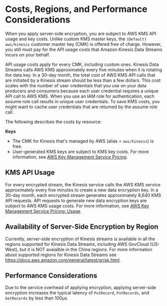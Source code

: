 # Costs, Regions, and Performance Considerations<a name="costs-performance"></a>

When you apply server\-side encryption, you are subject to AWS KMS API usage and key costs\. Unlike custom KMS master keys, the `(Default) aws/kinesis` customer master key \(CMK\) is offered free of charge\. However, you still must pay for the API usage costs that Amazon Kinesis Data Streams incurs on your behalf\.

API usage costs apply for every CMK, including custom ones\. Kinesis Data Streams calls AWS KMS approximately every five minutes when it is rotating the data key\. In a 30\-day month, the total cost of AWS KMS API calls that are initiated by a Kinesis stream should be less than a few dollars\. This cost scales with the number of user credentials that you use on your data producers and consumers because each user credential requires a unique API call to AWS KMS\. When you use an IAM role for authentication, each assume role call results in unique user credentials\. To save KMS costs, you might want to cache user credentials that are returned by the assume role call\. 

The following describes the costs by resource:

**Keys**
+ The CMK for Kinesis that's managed by AWS \(alias = `aws/kinesis`\) is free\.
+ User\-generated KMS keys are subject to KMS key costs\. For more information, see [AWS Key Management Service Pricing](http://aws.amazon.com/kms/pricing/#Keys)\.

## KMS API Usage<a name="api-usage"></a>

For every encrypted stream, the Kinesis service calls the AWS KMS service approximately every five minutes to create a new data encryption key\. In a 30\-day month, each encrypted stream generates approximately 8,640 KMS API requests\. API requests to generate new data encryption keys are subject to AWS KMS usage costs\. For more information, see [AWS Key Management Service Pricing: Usage](http://aws.amazon.com/kms/pricing/#Usage)\.

## Availability of Server\-Side Encryption by Region<a name="sse-regions"></a>

Currently, server\-side encryption of Kinesis streams is available in all the regions supported for Kinesis Data Streams, including AWS GovCloud \(US\-West\), but it is NOT avaialble in the China regions\. For more information about supported regions for Kinesis Data Streams see [https://docs\.aws\.amazon\.com/general/latest/gr/ak\.html](https://docs.aws.amazon.com/general/latest/gr/ak.html)\.

## Performance Considerations<a name="performance-considerations"></a>

Due to the service overhead of applying encryption, applying server\-side encryption increases the typical latency of `PutRecord`, `PutRecords`, and `GetRecords` by less than 100μs\.